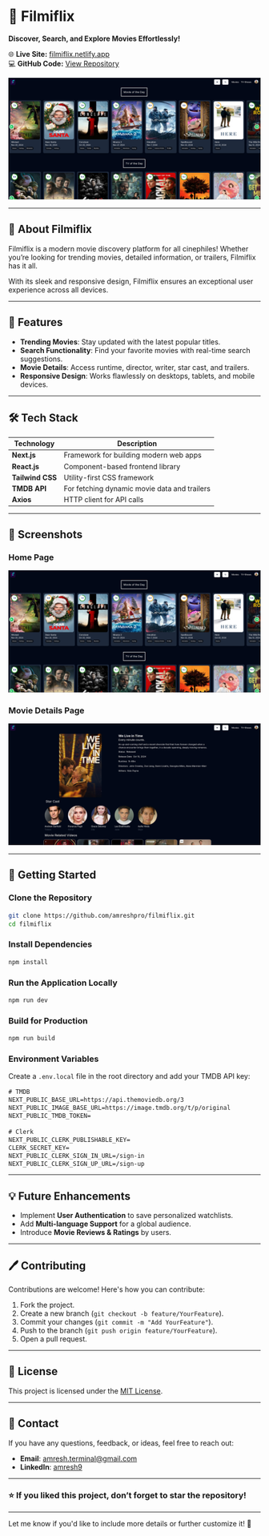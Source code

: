 # 🎥 **Filmiflix**  
**Discover, Search, and Explore Movies Effortlessly!**  

🌐 **Live Site:** [filmiflix.netlify.app](https://filmiflix.netlify.app)  
💻 **GitHub Code:** [View Repository](https://github.com/amreshpro/filmiflix)  

![Home Page Screenshot](./public/proj-home.png)


---

## 🚀 **About Filmiflix**  
Filmiflix is a modern movie discovery platform for all cinephiles! Whether you’re looking for trending movies, detailed information, or trailers, Filmiflix has it all.  

With its sleek and responsive design, Filmiflix ensures an exceptional user experience across all devices.  

---

## 🌟 **Features**  
- **Trending Movies**: Stay updated with the latest popular titles.  
- **Search Functionality**: Find your favorite movies with real-time search suggestions.  
- **Movie Details**: Access runtime, director, writer, star cast, and trailers.  
- **Responsive Design**: Works flawlessly on desktops, tablets, and mobile devices.  

---

## 🛠️ **Tech Stack**  

| **Technology**   | **Description**                  |  
|-------------------|----------------------------------|  
| **Next.js**       | Framework for building modern web apps |  
| **React.js**      | Component-based frontend library|  
| **Tailwind CSS**  | Utility-first CSS framework     |  
| **TMDB API**      | For fetching dynamic movie data and trailers |  
| **Axios**         | HTTP client for API calls       |  

---

## 📸 **Screenshots**  

### **Home Page**  
![Home Page Screenshot](./public/proj-home.png)

### **Movie Details Page**  
![Home Page Screenshot](./public/proj-detail.png)

---

## 🚀 **Getting Started**  

### **Clone the Repository**  
```bash
git clone https://github.com/amreshpro/filmiflix.git
cd filmiflix
```

### **Install Dependencies**  
```bash
npm install
```

### **Run the Application Locally**  
```bash
npm run dev
```

### **Build for Production**  
```bash
npm run build
```

### **Environment Variables**  
Create a `.env.local` file in the root directory and add your TMDB API key:  
```env
# TMDB 
NEXT_PUBLIC_BASE_URL=https://api.themoviedb.org/3
NEXT_PUBLIC_IMAGE_BASE_URL=https://image.tmdb.org/t/p/original
NEXT_PUBLIC_TMDB_TOKEN=

# Clerk
NEXT_PUBLIC_CLERK_PUBLISHABLE_KEY=
CLERK_SECRET_KEY=
NEXT_PUBLIC_CLERK_SIGN_IN_URL=/sign-in
NEXT_PUBLIC_CLERK_SIGN_UP_URL=/sign-up
```

---

## 💡 **Future Enhancements**  
- Implement **User Authentication** to save personalized watchlists.  
- Add **Multi-language Support** for a global audience.  
- Introduce **Movie Reviews & Ratings** by users.  

---

## 🖊️ **Contributing**  
Contributions are welcome! Here's how you can contribute:  
1. Fork the project.  
2. Create a new branch (`git checkout -b feature/YourFeature`).  
3. Commit your changes (`git commit -m "Add YourFeature"`).  
4. Push to the branch (`git push origin feature/YourFeature`).  
5. Open a pull request.  

---

## 📄 **License**  
This project is licensed under the [MIT License](LICENSE).  

---

## 💬 **Contact**  
If you have any questions, feedback, or ideas, feel free to reach out:  
- **Email**: amresh.terminal@gmail.com  
- **LinkedIn**: [amresh9](https://linkedin.com/in/amresh9)  

---

### ⭐ **If you liked this project, don’t forget to star the repository!**  

---

Let me know if you'd like to include more details or further customize it! 🚀